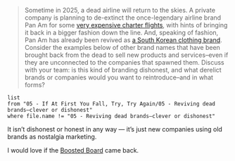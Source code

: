 > Sometime in 2025, a dead airline will return to the skies. A private company is planning to de-extinct the once-legendary airline brand Pan Am for some [very expensive charter flights](https://www.aerotime.aero/articles/pan-am-revival-tour-flights-2025), with hints of bringing it back in a bigger fashion down the line. And, speaking of fashion, Pan Am has already been revived as [a South Korean clothing brand](https://insideretail.asia/2022/08/31/onetime-airline-pan-am-reimagined-in-south-korea-as-a-lifestyle-brand/). Consider the examples below of other brand names that have been brought back from the dead to sell new products and services–even if they are unconnected to the companies that spawned them. Discuss with your team: is this kind of branding dishonest, and what derelict brands or companies would you want to reintroduce–and in what forms?

```dataview
list
from "05 - If At First You Fall, Try, Try Again/05 - Reviving dead brands—clever or dishonest"
where file.name != "05 - Reviving dead brands—clever or dishonest"
```

<!--
A lot of stuff was very useful for this, like:

 - crunchbase.com
 - sec.gov
 - uspto.gov
 - tmsearch.uspto.gov
 - you get the idea

But I’m not sure I should be reading business reports here, so this might be a waste of time.
-->

It isn’t dishonest or honest in any way — it’s just new companies using old brands as nostalgia marketing.

I would love if the [Boosted Board](https://boostedusa.com/) came back.
